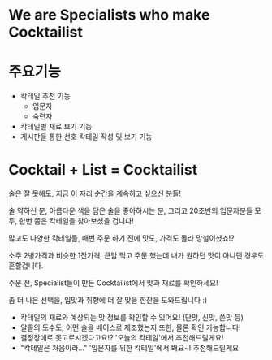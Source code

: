 # We are Specialists who make Cocktailist

# 주요기능
- 칵테일 추천 기능
  - 입문자
  - 숙련자
- 칵테일별 재료 보기 기능
- 게시판을 통한 선호 칵테일 작성 및 보기 기능

# Cocktail + List = Cocktailist

술은 잘 못해도, 지금 이 자리 순간을 계속하고 싶으신 분들!

술 약하신 분, 아름다운 색을 담은 술을 좋아하시는 분, 그리고 20초반의 입문자분들 모두,
한번 쯤은 칵테일을 찾아보셨을 겁니다!

많고도 다양한 칵테일들, 매번 주문 하기 전에 맛도, 가격도 몰라 망설이셨죠!?

소주 2병가격과 비슷한 1잔가격, 큰맘 먹고 주문 했는데 내가 원하던 맛이 아니던 경우도 흔할겁니다.

주문 전, Specialist들이 만든 Cocktailist에서 맛과 재료를 확인하세요!

좀 더 나은 선택을, 입맛과 취향에 더 잘 맞을 한잔을 도와드립니다 :)

- 칵테일의 재료와 예상되는 맛 정보를 확인할 수 있어요! (단맛, 신맛, 쓴맛 등)
- 알콜의 도수도, 어떤 술을 베이스로 제조했는지 또한, 물론 확인 가능합니다!
- 결정장애로 못고르시겠다고요!? '오늘의 칵테일'에서 추천해드릴게요!
- "칵테일은 처음이라..." '입문자를 위한 칵테일'에서 봬요~! 추천해드릴게요
